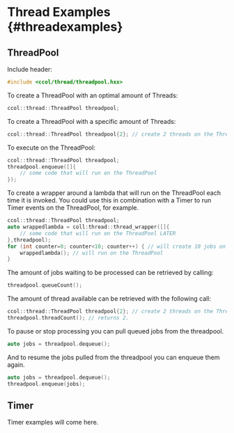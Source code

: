 # Thread Examples {#threadexamples}

## ThreadPool

Include header:

~~~~~~~~~~~~~~~~~~~~~~~~~~~~~~~~~~~~~cpp
#include <ccol/thread/threadpool.hxx>
~~~~~~~~~~~~~~~~~~~~~~~~~~~~~~~~~~~~~

To create a ThreadPool with an optimal amount of Threads:

~~~~~~~~~~~~~~~~~~~~~~~~~~~~~~~~~~~~cpp
ccol::thread::ThreadPool threadpool;
~~~~~~~~~~~~~~~~~~~~~~~~~~~~~~~~~~~~

To create a ThreadPool with a specific amount of Threads:		

~~~~~~~~~~~~~~~~~~~~~~~~~~~~~~~~~~~~~~~~~~~~~~~~~~~~~~~~~~~~~~~~~~~~~~~~~~~~~cpp
ccol::thread::ThreadPool threadpool{2}; // create 2 threads on the ThreadPool
~~~~~~~~~~~~~~~~~~~~~~~~~~~~~~~~~~~~~~~~~~~~~~~~~~~~~~~~~~~~~~~~~~~~~~~~~~~~~

To execute on the ThreadPool: 

~~~~~~~~~~~~~~~~~~~~~~~~~~~~~~~~~~~~~~~~~~~~~~~~cpp
ccol::thread::ThreadPool threadpool;		
threadpool.enqueue([]{
	// some code that will run on the ThreadPool
});
~~~~~~~~~~~~~~~~~~~~~~~~~~~~~~~~~~~~~~~~~~~~~~~~

To create a wrapper around a lambda that will run on the ThreadPool each time it is invoked. 
You could use this in combination with a Timer to run Timer events on the ThreadPool, for example.

~~~~~~~~~~~~~~~~~~~~~~~~~~~~~~~~~~~~~~~~~~~~~~~~~~~~~~~~~~~~~~~~~~~~~~~~~~~~~~~~~~~~~cpp
ccol::thread::ThreadPool threadpool;		
auto wrappedlambda = coll:thread::thread_wrapper([]{
	// some code that will run on the ThreadPool LATER
},threadpool);
for (int counter=0; counter<10; counter++) { // will create 10 jobs on the ThreadPool
	wrappedlambda(); // will run on the ThreadPool
}	
~~~~~~~~~~~~~~~~~~~~~~~~~~~~~~~~~~~~~~~~~~~~~~~~~~~~~~~~~~~~~~~~~~~~~~~~~~~~~~~~~~~~~	

The amount of jobs waiting to be processed can be retrieved by calling:

~~~~~~~~~~~~~~~~~~~~~~~~cpp
threadpool.queueCount();
~~~~~~~~~~~~~~~~~~~~~~~~

The amount of thread available can be retrieved with the following call: 

~~~~~~~~~~~~~~~~~~~~~~~~~~~~~~~~~~~~~~~~~~~~~~~~~~~~~~~~~~~~~~~~~~~~~~~~~~~~~cpp
ccol::thread::ThreadPool threadpool{2}; // create 2 threads on the ThreadPool
threadpool.threadCount(); // returns 2.
~~~~~~~~~~~~~~~~~~~~~~~~~~~~~~~~~~~~~~~~~~~~~~~~~~~~~~~~~~~~~~~~~~~~~~~~~~~~~

To pause or stop processing you can pull queued jobs from the threadpool. 

~~~~~~~~~~~~~~~~~~~~~~~~~~~~~~~~~cpp
auto jobs = threadpool.dequeue();
~~~~~~~~~~~~~~~~~~~~~~~~~~~~~~~~~

And to resume the jobs pulled from the threadpool you can enqueue them again.			

~~~~~~~~~~~~~~~~~~~~~~~~~~~~~~~~~cpp
auto jobs = threadpool.dequeue();
threadpool.enqueue(jobs);
~~~~~~~~~~~~~~~~~~~~~~~~~~~~~~~~~

## Timer

Timer examples will come here.